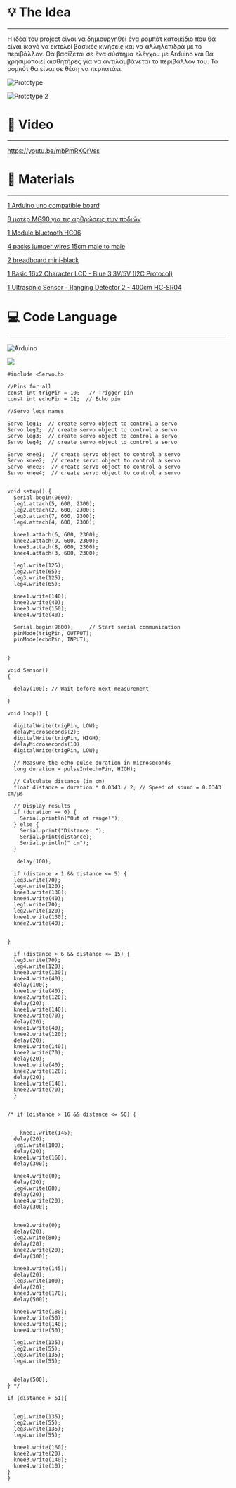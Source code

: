 
# 💡 The Idea

---

Η ιδέα του project είναι να δημιουργηθεί ένα ρομπότ κατοικίδιο που θα είναι ικανό να εκτελεί βασικές κινήσεις και να αλληλεπιδρά με το περιβάλλον. Θα βασίζεται σε ένα σύστημα ελέγχου με Arduino και θα χρησιμοποιεί αισθητήρες για να αντιλαμβάνεται το περιβάλλον του. Το ρομπότ θα είναι σε θέση να περπατάει.

![Prototype](https://github.com/user-attachments/assets/ec9391bf-2679-474a-95a9-0d6f21157249)

![Prototype 2](https://github.com/user-attachments/assets/cff5d3a1-53fc-4ae7-a740-63f0e2d61d32)

# 🎥 Video

---

https://youtu.be/mbPmRKQrVss

# 📃 Materials

---



[1 Arduino uno compatible board](https://grobotronics.com/uno-compatible.html?gad_source=1&gclid=EAIaIQobChMI6fuZ1smaiwMVs8pEBx3dgQjOEAQYAiABEgLBUvD_BwE)

[8 μοτέρ MG90 για τις αρθρώσεις των ποδιών](https://grobotronics.com/servo-micro-2.8kg.cm-metal-gears-waveshare-mg90s.html)

[1 Μodule bluetooth HC06](https://grobotronics.com/bluetooth-module-for-arduino-hc06.html?srsltid=AfmBOoqKo_tHmaH0HKv4QrUtvKVK2KKXOtOdqrghE_UZ6ZE6Dhy1xbOG)

[4 packs jumper wires 15cm male to male](https://grobotronics.com/jumper-wires-15cm-male-to-male-pack-of-10.html)

[2 breadboard mini-black](https://grobotronics.com/breadboard-170-black.html?sl=en&srsltid=AfmBOornSqBo8LKOGWfVglvk-940Ss4kUXreP7u82EMMZgPjaDN9tIbk)

[1 Basic 16x2 Character LCD - Blue 3.3V/5V (I2C Protocol)](https://grobotronics.com/basic-16x2-character-lcd-blue-3.3v-5v-i2c-protocol.html)

[1 Ultrasonic Sensor - Ranging Detector 2 - 400cm HC-SR04](https://grobotronics.com/ultrasonic-sensor-sr04.html?sl=en&srsltid=AfmBOooFlvRa-6Qu0Zk_XPp4RR_WE78Am6l__Cy5Fub8jk7ckyLn6PN8)

# 💻 Code Language

---

<picture>
  <img alt="Arduino" src="https://img.shields.io/badge/-Arduino-00979D?style=for-the-badge&logo=Arduino&logoColor=white">
</picture>

[![](https://visitcount.itsvg.in/api?id=Hlektronikoi&icon=0&color=0)](https://visitcount.itsvg.in)

```
#include <Servo.h>

//Pins for all
const int trigPin = 10;   // Trigger pin
const int echoPin = 11;  // Echo pin

//Servo legs names

Servo leg1;  // create servo object to control a servo
Servo leg2;  // create servo object to control a servo
Servo leg3;  // create servo object to control a servo
Servo leg4;  // create servo object to control a servo

Servo knee1;  // create servo object to control a servo
Servo knee2;  // create servo object to control a servo
Servo knee3;  // create servo object to control a servo
Servo knee4;  // create servo object to control a servo


void setup() {
  Serial.begin(9600);
  leg1.attach(5, 600, 2300);
  leg2.attach(2, 600, 2300);
  leg3.attach(7, 600, 2300);
  leg4.attach(4, 600, 2300);

  knee1.attach(6, 600, 2300);
  knee2.attach(9, 600, 2300);
  knee3.attach(8, 600, 2300);
  knee4.attach(3, 600, 2300);

  leg1.write(125);
  leg2.write(65);
  leg3.write(125);
  leg4.write(65);

  knee1.write(140);
  knee2.write(40);
  knee3.write(150);
  knee4.write(40);

  Serial.begin(9600);     // Start serial communication
  pinMode(trigPin, OUTPUT);
  pinMode(echoPin, INPUT);

 
}

void Sensor() 
{

  delay(100); // Wait before next measurement

}

void loop() { 

  digitalWrite(trigPin, LOW);
  delayMicroseconds(2);
  digitalWrite(trigPin, HIGH);
  delayMicroseconds(10);
  digitalWrite(trigPin, LOW);

  // Measure the echo pulse duration in microseconds
  long duration = pulseIn(echoPin, HIGH);

  // Calculate distance (in cm)
  float distance = duration * 0.0343 / 2; // Speed of sound = 0.0343 cm/μs

  // Display results
  if (duration == 0) {
    Serial.println("Out of range!");
  } else {
    Serial.print("Distance: ");
    Serial.print(distance);
    Serial.println(" cm");
  }

   delay(100);

  if (distance > 1 && distance <= 5) {
  leg3.write(70);
  leg4.write(120);
  knee3.write(130);
  knee4.write(40);
  leg1.write(70);
  leg2.write(120);
  knee1.write(130);
  knee2.write(40);
  

}

  if (distance > 6 && distance <= 15) {
  leg3.write(70);
  leg4.write(120);
  knee3.write(130);
  knee4.write(40);
  delay(100);
  knee1.write(40);
  knee2.write(120);
  delay(20);
  knee1.write(140);
  knee2.write(70);
  delay(20);
  knee1.write(40);
  knee2.write(120);
  delay(20);
  knee1.write(140);
  knee2.write(70);
  delay(20);
  knee1.write(40);
  knee2.write(120);
  delay(20);
  knee1.write(140);
  knee2.write(70);
  }


/* if (distance > 16 && distance <= 50) {


    knee1.write(145);
  delay(20);
  leg1.write(100);
  delay(20);
  knee1.write(160);
  delay(300);

  knee4.write(0);
  delay(20);
  leg4.write(80);
  delay(20);
  knee4.write(20);
  delay(300);


  knee2.write(0);
  delay(20);
  leg2.write(80);
  delay(20);
  knee2.write(20);
  delay(300);

  knee3.write(145);
  delay(20);
  leg3.write(100);
  delay(20);
  knee3.write(170);
  delay(500);

  knee1.write(180);
  knee2.write(50);
  knee3.write(140);
  knee4.write(50);

  leg1.write(135);
  leg2.write(55);
  leg3.write(135);
  leg4.write(55);

  
  delay(500); 
} */

if (distance > 51){


  leg1.write(135);
  leg2.write(55);
  leg3.write(135);
  leg4.write(55);

  knee1.write(160);
  knee2.write(20);
  knee3.write(140);
  knee4.write(10);
}
}
```
